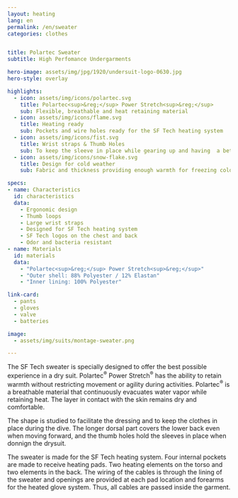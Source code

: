 ```yaml
---
layout: heating
lang: en
permalink: /en/sweater
categories: clothes


title: Polartec Sweater
subtitle: High Perfomance Undergarments

hero-image: assets/img/jpg/1920/undersuit-logo-0630.jpg
hero-style: overlay

highlights:
  - icon: assets/img/icons/polartec.svg
    title: Polartec<sup>&reg;</sup> Power Stretch<sup>&reg;</sup>
    sub: Flexible, breathable and heat retaining material
  - icon: assets/img/icons/flame.svg
    title: Heating ready
    sub: Pockets and wire holes ready for the SF Tech heating system
  - icon: assets/img/icons/fist.svg
    title: Wrist straps & Thumb Holes
    sub: To keep the sleeve in place while gearing up and having  a better fit under drygloves
  - icon: assets/img/icons/snow-flake.svg
    title: Design for cold weather
    sub: Fabric and thickness providing enough warmth for freezing cold temperatures

specs:
- name: Characteristics
  id: characteristics
  data:
    - Ergonomic design
    - Thumb loops
    - Large wrist straps
    - Designed for SF Tech heating system
    - SF Tech logos on the chest and back
    - Odor and bacteria resistant
- name: Materials
  id: materials
  data:
    - "Polartec<sup>&reg;</sup> Power Stretch<sup>&reg;</sup>"
    - "Outer shell: 88% Polyester / 12% Elastan"
    - "Inner lining: 100% Polyester"

link-card:
  - pants
  - gloves
  - valve
  - batteries

image:
  - assets/img/suits/montage-sweater.png

---
```

The SF Tech sweater is specially designed to offer the best possible experience in a dry suit. Polartec<sup>&reg;</sup> Power Stretch<sup>&reg;</sup> has the ability to retain warmth without restricting movement or agility during activities. Polartec<sup>&reg;</sup> is a breathable material that continuously evacuates water vapor while retaining heat. The layer in contact with the skin remains dry and comfortable.

The shape is studied to facilitate the dressing and to keep the clothes in place during the dive. The longer dorsal part covers the lower back even when moving forward, and the thumb holes hold the sleeves in place when donnign the drysuit.

The sweater is made for the SF Tech heating system. Four internal pockets are made to receive heating pads. Two heating elements on the torso and two elements in the back. The wiring of the cables is through the lining of the sweater and openings are provided at each pad location and forearms for the heated glove system. Thus, all cables are passed inside the garment.


